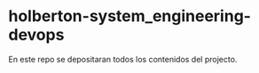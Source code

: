 # holberton-system_engineering-devops
En este repo se depositaran todos los contenidos del projecto.
